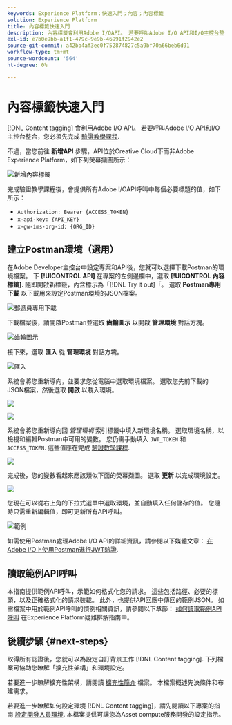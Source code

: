 ```yaml
---
keywords: Experience Platform；快速入門；內容；內容標籤
solution: Experience Platform
title: 內容標籤快速入門
description: 內容標籤會利用Adobe I/OAPI。 若要呼叫Adobe I/O API和I/O主控台整合，您必須先完成驗證教學課程。
exl-id: e7b0e9bb-a1f1-479c-9e9b-46991f2942e2
source-git-commit: a42bb4af3ec0f752874827c5a9bf70a66beb6d91
workflow-type: tm+mt
source-wordcount: '564'
ht-degree: 0%

---
```


# 內容標籤快速入門

[!DNL Content tagging] 會利用Adobe I/O API。 若要呼叫Adobe I/O API和I/O主控台整合，您必須先完成 [驗證教學課程](https://www.adobe.com/go/platform-api-authentication-en).

不過，當您前往 **新增API** 步驟，API位於Creative Cloud下而非Adobe Experience Platform，如下列熒幕擷圖所示：

![新增內容標籤](./images/add-api-updated.png)

完成驗證教學課程後，會提供所有Adobe I/OAPI呼叫中每個必要標題的值，如下所示：

- `Authorization: Bearer {ACCESS_TOKEN}`
- `x-api-key: {API_KEY}`
- `x-gw-ims-org-id: {ORG_ID}`

## 建立Postman環境（選用）

在Adobe Developer主控台中設定專案和API後，您就可以選擇下載Postman的環境檔案。 下 **[!UICONTROL API]** 在專案的左側邊欄中，選取 **[!UICONTROL 內容標籤]**. 隨即開啟新標籤，內含標示為「[!DNL Try it out]「。 選取 **Postman專用下載** 以下載用來設定Postman環境的JSON檔案。

![郵遞員專用下載](./images/add-to-postman-updated.png)

下載檔案後，請開啟Postman並選取 **齒輪圖示** 以開啟 **管理環境** 對話方塊。

![齒輪圖示](./images/select-gear-icon.png)

接下來，選取 **匯入** 從 **管理環境** 對話方塊。

![匯入](./images/import-updated.png)

系統會將您重新導向，並要求您從電腦中選取環境檔案。 選取您先前下載的JSON檔案，然後選取 **開啟** 以載入環境。

![](./images/choose-your-file.png)

![](./images/click-open.png)

系統會將您重新導向回 *管理環境* 索引標籤中填入新環境名稱。 選取環境名稱，以檢視和編輯Postman中可用的變數。 您仍需手動填入 `JWT_TOKEN` 和 `ACCESS_TOKEN`. 這些值應在完成 [驗證教學課程](https://www.adobe.com/go/platform-api-authentication-en).

![](./images/re-direct-updated.png)

完成後，您的變數看起來應該類似下面的熒幕擷圖。 選取 **更新** 以完成環境設定。

![](./images/final-environment-updated.png)

您現在可以從右上角的下拉式選單中選取環境，並自動填入任何儲存的值。 您隨時只需重新編輯值，即可更新所有API呼叫。

![範例](./images/select-environment-updated.png)

如需使用Postman處理Adobe I/O API的詳細資訊，請參閱以下媒體文章： [在Adobe I/O上使用Postman進行JWT驗證](https://medium.com/adobetech/using-postman-for-jwt-authentication-on-adobe-i-o-7573428ffe7f).

## 讀取範例API呼叫

本指南提供範例API呼叫，示範如何格式化您的請求。 這些包括路徑、必要的標頭，以及正確格式化的請求裝載。 此外，也提供API回應中傳回的範例JSON。 如需檔案中用於範例API呼叫的慣例相關資訊，請參閱以下章節： [如何讀取範例API呼叫](../../landing/troubleshooting.md) 在Experience Platform疑難排解指南中。

## 後續步驟 {#next-steps}

取得所有認證後，您就可以為設定自訂背景工作 [!DNL Content tagging]. 下列檔案可協助您瞭解「擴充性架構」和環境設定。

若要進一步瞭解擴充性架構，請閱讀 [擴充性簡介](https://experienceleague.adobe.com/docs/asset-compute/using/extend/understand-extensibility.html) 檔案。 本檔案概述先決條件和布建需求。

若要進一步瞭解如何設定環境 [!DNL Content tagging]，請先閱讀以下專案的指南 [設定開發人員環境](https://experienceleague.adobe.com/docs/asset-compute/using/extend/setup-environment.html). 本檔案提供可讓您為Asset compute服務開發的設定指示。
